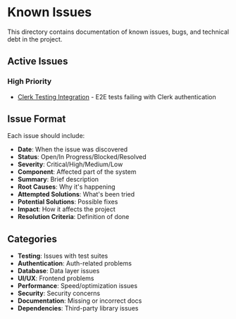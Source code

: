 # Known Issues

This directory contains documentation of known issues, bugs, and technical debt in the project.

## Active Issues

### High Priority
- [Clerk Testing Integration](./clerk-testing-integration.md) - E2E tests failing with Clerk authentication

## Issue Format

Each issue should include:
- **Date**: When the issue was discovered
- **Status**: Open/In Progress/Blocked/Resolved
- **Severity**: Critical/High/Medium/Low
- **Component**: Affected part of the system
- **Summary**: Brief description
- **Root Causes**: Why it's happening
- **Attempted Solutions**: What's been tried
- **Potential Solutions**: Possible fixes
- **Impact**: How it affects the project
- **Resolution Criteria**: Definition of done

## Categories

- **Testing**: Issues with test suites
- **Authentication**: Auth-related problems
- **Database**: Data layer issues
- **UI/UX**: Frontend problems
- **Performance**: Speed/optimization issues
- **Security**: Security concerns
- **Documentation**: Missing or incorrect docs
- **Dependencies**: Third-party library issues